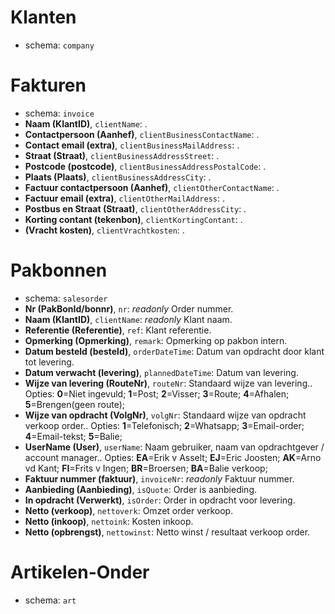 # Klanten
- schema: `company`
# Fakturen
- schema: `invoice`
- **Naam (KlantID)**, `clientName`: .
- **Contactpersoon (Aanhef)**, `clientBusinessContactName`: .
- **Contact email (extra)**, `clientBusinessMailAddress`: .
- **Straat (Straat)**, `clientBusinessAddressStreet`: .
- **Postcode (postcode)**, `clientBusinessAddressPostalCode`: .
- **Plaats (Plaats)**, `clientBusinessAddressCity`: .
- **Factuur contactpersoon (Aanhef)**, `clientOtherContactName`: .
- **Factuur email (extra)**, `clientOtherMailAddress`: .
- **Postbus en Straat (Straat)**, `clientOtherAddressCity`: .
- **Korting contant (tekenbon)**, `clientKortingContant`: .
- **(Vracht kosten)**, `clientVrachtkosten`: .
# Pakbonnen
- schema: `salesorder`
- **Nr (PakBonId/bonnr)**, `nr`: _readonly_ Order nummer.
- **Naam (KlantID)**, `clientName`: _readonly_ Klant naam.
- **Referentie (Referentie)**, `ref`: Klant referentie.
- **Opmerking (Opmerking)**, `remark`: Opmerking op pakbon intern.
- **Datum besteld (besteld)**, `orderDateTime`: Datum van opdracht door klant tot levering.
- **Datum verwacht (levering)**, `plannedDateTime`: Datum van levering.
- **Wijze van levering (RouteNr)**, `routeNr`: Standaard wijze van levering.. Opties: **0**=Niet ingevuld; **1**=Post; **2**=Visser; **3**=Route; **4**=Afhalen; **5**=Brengen(geen route); 
- **Wijze van opdracht (VolgNr)**, `volgNr`: Standaard wijze van opdracht verkoop order.. Opties: **1**=Telefonisch; **2**=Whatsapp; **3**=Email-order; **4**=Email-tekst; **5**=Balie; 
- **UserName (User)**, `userName`: Naam gebruiker, naam van opdrachtgever / account manager.. Opties: **EA**=Erik v Asselt; **EJ**=Eric Joosten; **AK**=Arno vd Kant; **FI**=Frits v Ingen; **BR**=Broersen; **BA**=Balie verkoop; 
- **Faktuur nummer (faktuur)**, `invoiceNr`: _readonly_ Faktuur nummer.
- **Aanbieding (Aanbieding)**, `isQuote`: Order is aanbieding.
- **In opdracht (Verwerkt)**, `isOrder`: Order in opdracht voor levering.
- **Netto (verkoop)**, `nettoverk`: Omzet order verkoop.
- **Netto (inkoop)**, `nettoink`: Kosten inkoop.
- **Netto (opbrengst)**, `nettowinst`: Netto winst / resultaat verkoop order.
# Artikelen-Onder
- schema: `art`
